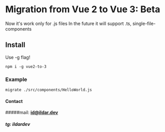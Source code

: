 # Migration from Vue 2 to Vue 3: Beta
Now it's work only for .js files
In the future it will support .ts, single-file-components

## Install
Use -g flag!
```
npm i -g vue2-to-3
```

### Example
```
migrate ./src/components/HelloWorld.js
```

#### Contact
#####mail: **id@ildar.dev**
##### tg: **ildardev**

